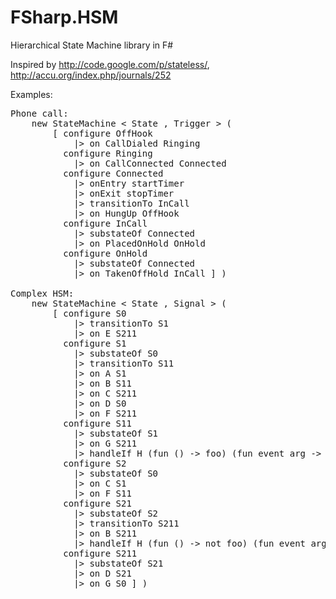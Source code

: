 FSharp.HSM
==========

Hierarchical State Machine library in F#

Inspired by http://code.google.com/p/stateless/, http://accu.org/index.php/journals/252

Examples:

<pre>
Phone call:
    new StateMachine < State , Trigger > (
        [ configure OffHook
            |> on CallDialed Ringing
          configure Ringing
            |> on CallConnected Connected
          configure Connected
            |> onEntry startTimer
            |> onExit stopTimer
            |> transitionTo InCall
            |> on HungUp OffHook
          configure InCall
            |> substateOf Connected
            |> on PlacedOnHold OnHold
          configure OnHold
            |> substateOf Connected
            |> on TakenOffHold InCall ] )

Complex HSM:
    new StateMachine < State , Signal > (
        [ configure S0
            |> transitionTo S1
            |> on E S211
          configure S1
            |> substateOf S0
            |> transitionTo S11
            |> on A S1 
            |> on B S11
            |> on C S211 
            |> on D S0 
            |> on F S211 
          configure S11
            |> substateOf S1
            |> on G S211 
            |> handleIf H (fun () -> foo) (fun event arg -> printfn "fooFal"; foo <- false; S11)
          configure S2
            |> substateOf S0
            |> on C S1 
            |> on F S11 
          configure S21
            |> substateOf S2
            |> transitionTo S211
            |> on B S211 
            |> handleIf H (fun () -> not foo) (fun event arg -> printfn "fooTru"; foo <- true; S21 )
          configure S211
            |> substateOf S21
            |> on D S21
            |> on G S0 ] ) </pre>

